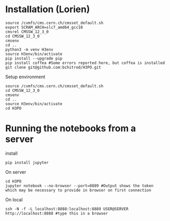 # Installation (Lorien)
```
source /cvmfs/cms.cern.ch/cmsset_default.sh
export SCRAM_ARCH=slc7_amd64_gcc10
cmsrel CMSSW_12_3_0
cd CMSSW_12_3_0
cmsenv
cd ..
python3 -m venv H3env
source H3env/bin/activate
pip install --upgrade pip
pip install coffea #Some errors reported here, but coffea is installed
git clone git@github.com:bchitrod/H3PO.git
```
Setup environment
```
source /cvmfs/cms.cern.ch/cmsset_default.sh
cd CMSSW_12_3_0
cmsenv
cd ..
source H3env/bin/activate
cd H3PO
```

# Running the notebooks from a server
install
```
pip install jupyter
```
On server
```
cd H3PO
jupyter notebook --no-browser --port=8889 #Output shows the token which may be necessary to provide in browser on first connection
```
On local
```
ssh -N -f -L localhost:8888:localhost:8889 USER@SERVER
http://localhost:8888 #type this in a browser
```
